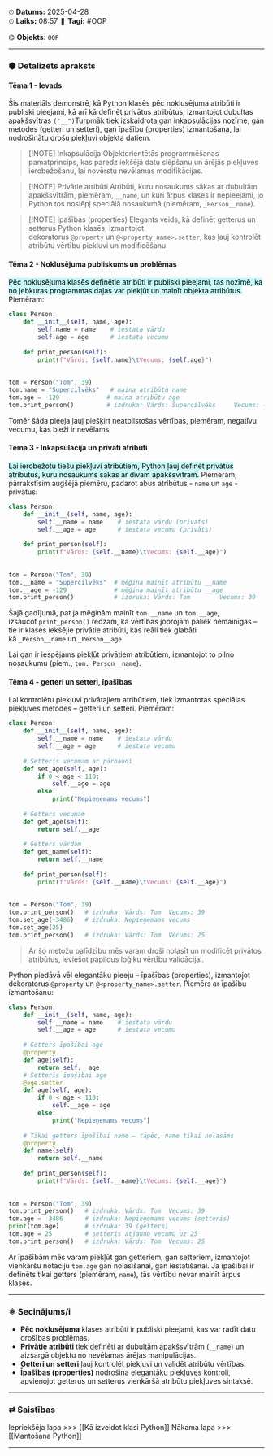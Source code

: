 ⏲ **Datums:** 2025-04-28   
⏲ **Laiks:** 08:57 
❚ **Tagi:**  #OOP 

⌬ **Objekts:**  `OOP`

---
### ⬢ Detalizēts apraksts
#### Tēma 1 - Ievads

Šis materiāls demonstrē, kā Python klasēs pēc noklusējuma atribūti ir publiski pieejami, kā arī kā definēt privātus atribūtus, izmantojot dubultas apakšsvītras `("__")`Turpmāk tiek izskaidrota gan inkapsulācijas nozīme, gan metodes (getteri un setteri), gan īpašību (properties) izmantošana, lai nodrošinātu drošu piekļuvi objekta datiem.

> [!NOTE] Inkapsulācija
> Objektorientētās programmēšanas pamatprincips, kas paredz iekšējā datu slēpšanu un ārējās piekļuves ierobežošanu, lai novērstu nevēlamas modifikācijas.

> [!NOTE] Privātie atribūti
> Atribūti, kuru nosaukums sākas ar dubultām apakšsvītrām, piemēram, `__name`, un kuri ārpus klases ir nepieejami, jo Python tos noslēpj speciālā nosaukumā (piemēram, `_Person__name`).

> [!NOTE] Īpašības (properties)
> Elegants veids, kā definēt getterus un setterus Python klasēs, izmantojot dekoratorus `@property` un `@<property_name>.setter`, kas ļauj kontrolēt atribūtu vērtību piekļuvi un modificēšanu.
#### Tēma 2 - Noklusējuma publiskums un problēmas

<mark style="background: #ABF7F7A6;">Pēc noklusējuma klasēs definētie atribūti ir publiski pieejami, tas nozīmē, ka no jebkuras programmas daļas var piekļūt un mainīt objekta atribūtus.</mark> Piemēram:

```python
class Person:
    def __init__(self, name, age):
        self.name = name    # iestata vārdu
        self.age = age      # iestata vecumu
                 
    def print_person(self):
        print(f"Vārds: {self.name}\tVecums: {self.age}")
         
 
tom = Person("Tom", 39)
tom.name = "Supercilvēks"   # maina atribūtu name
tom.age = -129             # maina atribūtu age
tom.print_person()         # izdruka: Vārds: Supercilvēks     Vecums: -129
```

Tomēr šāda pieeja ļauj piešķirt neatbilstošas vērtības, piemēram, negatīvu vecumu, kas bieži ir nevēlams.
#### Tēma 3 - Inkapsulācija un privāti atribūti

<mark style="background: #ABF7F7A6;">Lai ierobežotu tiešu piekļuvi atribūtiem, Python ļauj definēt privātus atribūtus, kuru nosaukums sākas ar divām apakšsvītrām.</mark> Piemēram, pārrakstīsim augšējā piemēru, padarot abus atribūtus - `name` un `age` - privātus:

```python
class Person:
    def __init__(self, name, age):
        self.__name = name    # iestata vārdu (privāts)
        self.__age = age      # iestata vecumu (privāts)
                  
    def print_person(self):
        print(f"Vārds: {self.__name}\tVecums: {self.__age}")
          
 
tom = Person("Tom", 39)
tom.__name = "Supercilvēks"  # mēģina mainīt atribūtu __name
tom.__age = -129             # mēģina mainīt atribūtu __age
tom.print_person()           # izdruka: Vārds: Tom        Vecums: 39
```

Šajā gadījumā, pat ja mēģinām mainīt `tom.__name` un `tom.__age`, izsaucot `print_person()` redzam, ka vērtības joprojām paliek nemainīgas – tie ir klases iekšējie privātie atribūti, kas reāli tiek glabāti kā `_Person__name` un `_Person__age`.

Lai gan ir iespējams piekļūt privātiem atribūtiem, izmantojot to pilno nosaukumu (piem., `tom._Person__name`).
#### Tēma 4 - getteri un setteri, īpašības

Lai kontrolētu piekļuvi privātajiem atribūtiem, tiek izmantotas speciālas piekļuves metodes – getteri un setteri. Piemēram:

```python
class Person:
    def __init__(self, name, age):
        self.__name = name    # iestata vārdu
        self.__age = age      # iestata vecumu
 
    # Setteris vecumam ar pārbaudi
    def set_age(self, age):
        if 0 < age < 110:
            self.__age = age
        else:
            print("Nepieņemams vecums")
 
    # Getters vecumam
    def get_age(self):
        return self.__age
 
    # Getters vārdam
    def get_name(self):
        return self.__name
     
    def print_person(self):
        print(f"Vārds: {self.__name}\tVecums: {self.__age}")
          
 
tom = Person("Tom", 39)
tom.print_person()   # izdruka: Vārds: Tom  Vecums: 39
tom.set_age(-3486)   # izdruka: Nepieņemams vecums
tom.set_age(25)
tom.print_person()   # izdruka: Vārds: Tom  Vecums: 25
```

>Ar šo metožu palīdzību mēs varam droši nolasīt un modificēt privātos atribūtus, ieviešot papildus loģiku vērtību validācijai.

Python piedāvā vēl elegantāku pieeju – īpašības (properties), izmantojot dekoratorus `@property` un `@<property_name>.setter`. Piemērs ar īpašību izmantošanu:

```python
class Person:
    def __init__(self, name, age):
        self.__name = name    # iestata vārdu
        self.__age = age      # iestata vecumu
 
    # Getters īpašībai age
    @property
    def age(self):
        return self.__age
    # Setteris īpašībai age
    @age.setter
    def age(self, age):
        if 0 < age < 110:
            self.__age = age
        else:
            print("Nepieņemams vecums")
 
    # Tikai getters īpašībai name – tāpēc, name tikai nolasāms
    @property
    def name(self):
        return self.__name
     
    def print_person(self):
        print(f"Vārds: {self.__name}\tVecums: {self.__age}")
          
 
tom = Person("Tom", 39)
tom.print_person()   # izdruka: Vārds: Tom  Vecums: 39
tom.age = -3486      # izdruka: Nepieņemams vecums (setteris)
print(tom.age)       # izdruka: 39 (getters)
tom.age = 25         # setteris atjauno vecumu uz 25
tom.print_person()   # izdruka: Vārds: Tom  Vecums: 25
```

Ar īpašībām mēs varam piekļūt gan getteriem, gan setteriem, izmantojot vienkāršu notāciju `tom.age` gan nolasīšanai, gan iestatīšanai. Ja īpašībai ir definēts tikai getters (piemēram, `name`), tās vērtību nevar mainīt ārpus klases.

---
### ⚛ Secinājums/i

- **Pēc noklusējuma** klases atribūti ir publiski pieejami, kas var radīt datu drošības problēmas.
- **Privātie atribūti** tiek definēti ar dubultām apakšsvītrām (`__name`) un aizsargā objektu no nevēlamas ārējas manipulācijas.
- **Getteri un setteri** ļauj kontrolēt piekļuvi un validēt atribūtu vērtības.
- **Īpašības (properties)** nodrošina elegantāku piekļuves kontroli, apvienojot getterus un setterus vienkāršā atribūtu piekļuves sintaksē.  

---
### ⇄ Saistības
Iepriekšēja lapa >>> [[Kā izveidot klasi Python]]
Nākama lapa >>> [[Mantošana Python]]

---